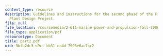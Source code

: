 ```yaml
---
content_type: resource
description: Guidelines and instructions for the second phase of the Frigate Propulsion
  Plant Design Project.
file: null
file_location: /coursemedia/2-611-marine-power-and-propulsion-fall-2006/5bfb2dc5d9cfbb31ea4d7995e6ac7bc2_part2.pdf
file_type: application/pdf
resourcetype: Document
title: part2.pdf
uid: 5bfb2dc5-d9cf-bb31-ea4d-7995e6ac7bc2
---
```

